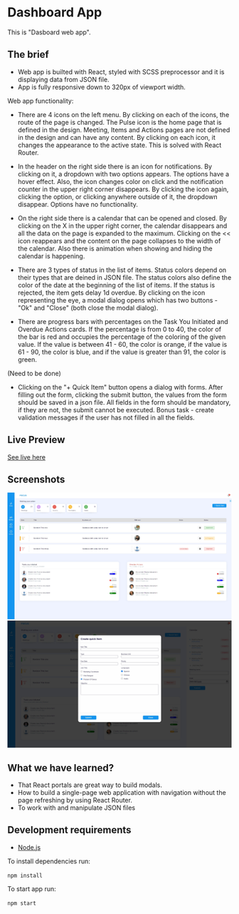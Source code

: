 # Dashboard App

This is "Dasboard web app".

## The brief

- Web app is builted with React, styled with SCSS preprocessor and it is displaying data from JSON file.
- App is fully responsive down to 320px of viewport width.

Web app functionality:

- There are 4 icons on the left menu. By clicking on each of the icons, the route of the page is changed. The Pulse icon is the home page that is defined in the design. Meeting, Items and Actions pages are not defined in the design and can have any content. By clicking on each icon, it changes the appearance to the active state. This is solved with React Router.

- In the header on the right side there is an icon for notifications. By clicking on it, a dropdown with two options appears. The options have a hover effect. Also, the icon changes color on click and the notification counter in the upper right corner disappears. By clicking the icon again, clicking the option, or clicking anywhere outside of it, the dropdown disappear. Options have no functionality.

- On the right side there is a calendar that can be opened and closed. By clicking on the X in the upper right corner, the calendar disappears and all the data on the page is expanded to the maximum. Clicking on the << icon reappears and the content on the page collapses to the width of the calendar. Also there is animation when showing and hiding the calendar is happening.

- There are 3 types of status in the list of items. Status colors depend on their types that are deined in JSON file. The status colors also define the color of the date at the beginning of the list of items. If the status is rejected, the item gets delay 1d overdue. By clicking on the icon representing the eye, a modal dialog opens which has two buttons - "Ok" and "Close" (both close the modal dialog).

- There are progress bars with percentages on the Task You Initiated and Overdue Actions cards. If the percentage is from 0 to 40, the color of the bar is red and occupies the percentage of the coloring of the given value. If the value is between 41 - 60, the color is orange, if the value is 61 - 90, the color is blue, and if the value is greater than 91, the color is green.

(Need to be done)

- Clicking on the "+ Quick Item" button opens a dialog with forms. After filling out the form, clicking the submit button, the values ​​from the form should be saved in a json file. All fields in the form should be mandatory, if they are not, the submit cannot be executed. Bonus task - create validation messages if the user has not filled in all the fields.

## Live Preview

[See live here](https://gorankukic-dashboardapp.netlify.app/)

## Screenshots

![Screnshoot](public/images/screenshot_1.jpg)
![Screnshoot](public/images/screenshot_2.jpg)

## What we have learned?

- That React portals are great way to build modals.
- How to build a single-page web application with navigation without the page refreshing by using React Router.
- To work with and manipulate JSON files

## Development requirements

- [Node.js](http://nodejs.org/)

To install dependencies run:

`npm install`

To start app run:

`npm start`
